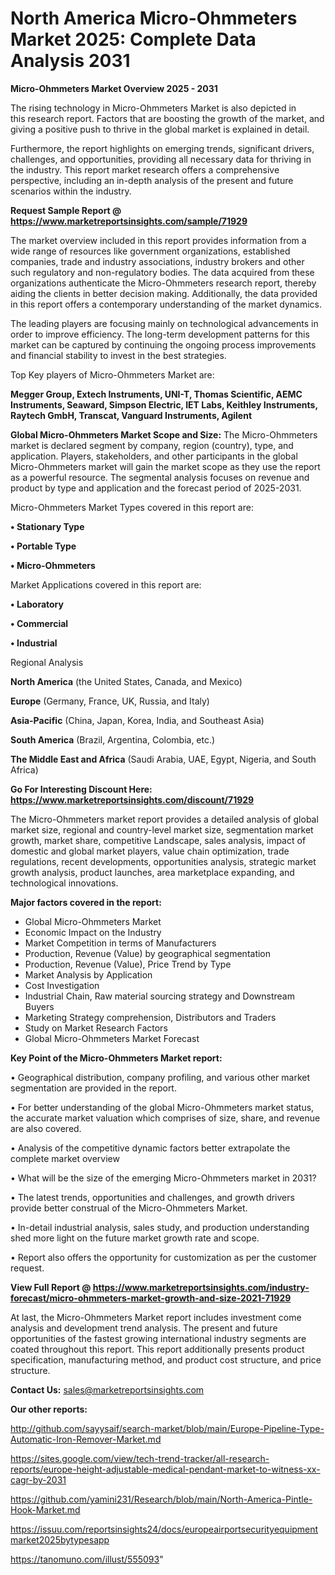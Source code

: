 # North America Micro-Ohmmeters Market 2025: Complete Data Analysis 2031

<Strong> Micro-Ohmmeters Market Overview 2025 - 2031</strong>

The rising technology in Micro-Ohmmeters Market is also depicted in this research report. Factors that are boosting the growth of the market, and giving a positive push to thrive in the global market is explained in detail.

Furthermore, the report highlights on emerging trends, significant drivers, challenges, and opportunities, providing all necessary data for thriving in the industry. This report market research offers a comprehensive perspective, including an in-depth analysis of the present and future scenarios within the industry.

<strong>Request Sample Report @ <a href=https://www.marketreportsinsights.com/sample/71929>https://www.marketreportsinsights.com/sample/71929</a></strong>

The market overview included in this report provides information from a wide range of resources like government organizations, established companies, trade and industry associations, industry brokers and other such regulatory and non-regulatory bodies. The data acquired from these organizations authenticate the Micro-Ohmmeters research report, thereby aiding the clients in better decision making. Additionally, the data provided in this report offers a contemporary understanding of the market dynamics.

The leading players are focusing mainly on technological advancements in order to improve efficiency. The long-term development patterns for this market can be captured by continuing the ongoing process improvements and financial stability to invest in the best strategies.

Top Key players of Micro-Ohmmeters Market are:

<strong>Megger Group, Extech Instruments, UNI-T, Thomas Scientific, AEMC Instruments, Seaward, Simpson Electric, IET Labs, Keithley Instruments, Raytech GmbH, Transcat, Vanguard Instruments, Agilent</strong>

<strong><b>Global Micro-Ohmmeters Market Scope and Size:</b></strong>
The Micro-Ohmmeters market is declared segment by company, region (country), type, and application. Players, stakeholders, and other participants in the global Micro-Ohmmeters market will gain the market scope as they use the report as a powerful resource. The segmental analysis focuses on revenue and product by type and application and the forecast period of 2025-2031.

Micro-Ohmmeters Market Types covered in this report are:

<strong>• Stationary Type

• Portable Type

• Micro-Ohmmeters</strong>

Market Applications covered in this report are:

<strong>• Laboratory

• Commercial

• Industrial</strong> 

Regional Analysis

<strong>North America</strong> (the United States, Canada, and Mexico)

<strong>Europe</strong> (Germany, France, UK, Russia, and Italy)

<strong>Asia-Pacific</strong> (China, Japan, Korea, India, and Southeast Asia)

<strong>South America</strong> (Brazil, Argentina, Colombia, etc.)

<strong>The Middle East and Africa</strong> (Saudi Arabia, UAE, Egypt, Nigeria, and South Africa)

<strong>Go For Interesting Discount Here: <a href=https://www.marketreportsinsights.com/discount/71929>https://www.marketreportsinsights.com/discount/71929</a></strong>

The Micro-Ohmmeters market report provides a detailed analysis of global market size, regional and country-level market size, segmentation market growth, market share, competitive Landscape, sales analysis, impact of domestic and global market players, value chain optimization, trade regulations, recent developments, opportunities analysis, strategic market growth analysis, product launches, area marketplace expanding, and technological innovations.

<strong><b>Major factors covered in the report:</b></strong>
<ul>
  <li>Global Micro-Ohmmeters Market </li>
  <li>Economic Impact on the Industry</li>
  <li>Market Competition in terms of Manufacturers</li>
  <li>Production, Revenue (Value) by geographical segmentation</li>
  <li>Production, Revenue (Value), Price Trend by Type</li>
  <li>Market Analysis by Application</li>
  <li>Cost Investigation</li>
  <li>Industrial Chain, Raw material sourcing strategy and Downstream Buyers</li>
  <li>Marketing Strategy comprehension, Distributors and Traders</li>
  <li>Study on Market Research Factors</li>
  <li>Global Micro-Ohmmeters Market Forecast</li>
</ul>

<strong><b>Key Point of the Micro-Ohmmeters Market report:</b></strong>

• Geographical distribution, company profiling, and various other market segmentation are provided in the report.

• For better understanding of the global Micro-Ohmmeters market status, the accurate market valuation which comprises of size, share, and revenue are also covered.

• Analysis of the competitive dynamic factors better extrapolate the complete market overview

• What will be the size of the emerging Micro-Ohmmeters market in 2031?

• The latest trends, opportunities and challenges, and growth drivers provide better construal of the Micro-Ohmmeters Market.

• In-detail industrial analysis, sales study, and production understanding shed more light on the future market growth rate and scope.

• Report also offers the opportunity for customization as per the customer request.

<strong><b>View Full Report @ <a href=https://www.marketreportsinsights.com/industry-forecast/micro-ohmmeters-market-growth-and-size-2021-71929>https://www.marketreportsinsights.com/industry-forecast/micro-ohmmeters-market-growth-and-size-2021-71929</a></b></strong>


At last, the Micro-Ohmmeters Market report includes investment come analysis and development trend analysis. The present and future opportunities of the fastest growing international industry segments are coated throughout this report. This report additionally presents product specification, manufacturing method, and product cost structure, and price structure.

<strong>Contact Us:</strong>
sales@marketreportsinsights.com

<strong>Our other reports:</strong>

<a href=http://github.com/sayysaif/search-market/blob/main/Europe-Pipeline-Type-Automatic-Iron-Remover-Market.md>http://github.com/sayysaif/search-market/blob/main/Europe-Pipeline-Type-Automatic-Iron-Remover-Market.md</a>

<a href=https://sites.google.com/view/tech-trend-tracker/all-research-reports/europe-height-adjustable-medical-pendant-market-to-witness-xx-cagr-by-2031>https://sites.google.com/view/tech-trend-tracker/all-research-reports/europe-height-adjustable-medical-pendant-market-to-witness-xx-cagr-by-2031</a>

<a href=https://github.com/yamini231/Research/blob/main/North-America-Pintle-Hook-Market.md>https://github.com/yamini231/Research/blob/main/North-America-Pintle-Hook-Market.md</a>

<a href=https://issuu.com/reportsinsights24/docs/europeairportsecurityequipmentmarket2025bytypesapp>https://issuu.com/reportsinsights24/docs/europeairportsecurityequipmentmarket2025bytypesapp</a>

<a href=https://tanomuno.com/illust/555093>https://tanomuno.com/illust/555093</a>"
